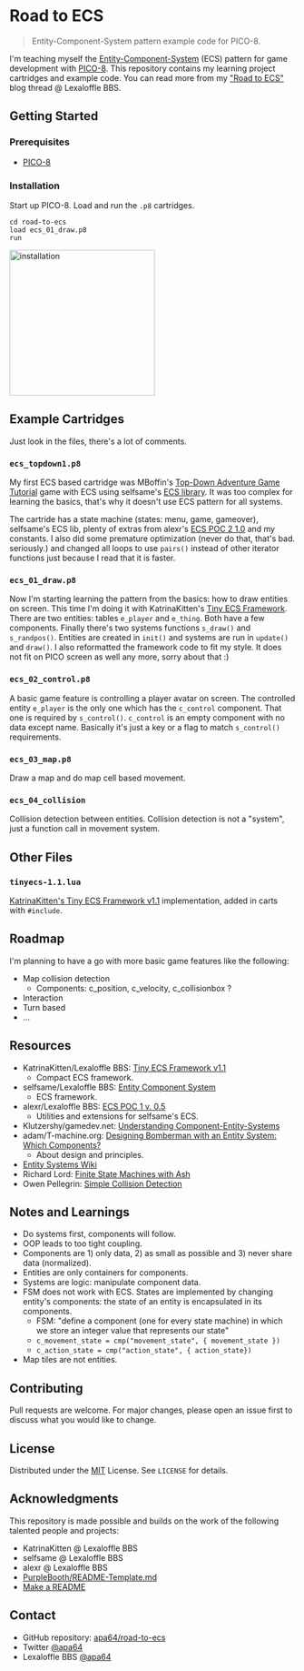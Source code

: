 # Road to ECS

> Entity-Component-System pattern example code for PICO-8.

I'm teaching myself the [Entity-Component-System](https://en.wikipedia.org/wiki/Entity_component_system) (ECS) pattern for game development with [PICO-8](https://www.lexaloffle.com/pico-8.php). This repository contains my learning project cartridges and example code. You can read more from my ["Road to ECS"](https://www.lexaloffle.com/bbs/?tid=39315) blog thread @ Lexaloffle BBS.

## Getting Started

### Prerequisites

- [PICO-8](https://www.lexaloffle.com/pico-8.php)

### Installation

Start up PICO-8. Load and run the `.p8` cartridges.

```pico-8
cd road-to-ecs
load ecs_01_draw.p8
run
```

<img src="https://user-images.githubusercontent.com/2697454/92259791-07d97c00-eee0-11ea-9043-7825f7c2b5a8.gif" width="256" height="256" alt="installation">

## Example Cartridges

Just look in the files, there's a lot of comments.

### `ecs_topdown1.p8`

My first ECS based cartridge was MBoffin's [Top-Down Adventure Game Tutorial](https://www.lexaloffle.com/bbs/?tid=35135) game with ECS using selfsame's [ECS library](https://www.lexaloffle.com/bbs/?tid=30039). It was too complex for learning the basics, that's why it doesn't use ECS pattern for all systems.

The cartride has a state machine (states: menu, game, gameover), selfsame's ECS lib, plenty of extras from alexr's [ECS POC 2 1.0](https://www.lexaloffle.com/bbs/?pid=68554#p) and my constants. I also did some premature optimization (never do that, that's bad. seriously.) and changed all loops to use `pairs()` instead of other iterator functions just because I read that it is faster.

### `ecs_01_draw.p8`

Now I'm starting learning the pattern from the basics: how to draw entities on screen. This time I'm doing it with KatrinaKitten's [Tiny ECS Framework](https://www.lexaloffle.com/bbs/?tid=39021). There are two entities: tables `e_player` and `e_thing`. Both have a few components. Finally there's two systems functions `s_draw()` and `s_randpos()`. Entities are created in `init()` and systems are run in `update()` and `draw()`. I also reformatted the framework code to fit my style. It does not fit on PICO screen as well any more, sorry about that :)

### `ecs_02_control.p8`

A basic game feature is controlling a player avatar on screen. The controlled entity `e_player` is the only one which has the `c_control` component. That one is required by `s_control()`. `c_control` is an empty component with no data except name. Basically it's just a key or a flag to match `s_control()` requirements.

### `ecs_03_map.p8`

Draw a map and do map cell based movement.

### `ecs_04_collision`

Collision detection between entities. Collision detection is not a "system", just a function call in movement system.

## Other Files

### `tinyecs-1.1.lua`

[KatrinaKitten's Tiny ECS Framework v1.1](https://www.lexaloffle.com/bbs/?tid=39021) implementation, added in carts with `#include`.

## Roadmap

I'm planning to have a go with more basic game features like the following:

- Map collision detection
  - Components: c_position, c_velocity, c_collisionbox ?
- Interaction
- Turn based
- ...

## Resources

- KatrinaKitten/Lexaloffle BBS: [Tiny ECS Framework v1.1](https://www.lexaloffle.com/bbs/?tid=39021)
  - Compact ECS framework.
- selfsame/Lexaloffle BBS: [Entity Component System](https://www.lexaloffle.com/bbs/?tid=30039)
  - ECS framework.
- alexr/Lexaloffle BBS: [ECS POC 1 v. 0.5](https://www.lexaloffle.com/bbs/?pid=68554#p)
  - Utilities and extensions for selfsame's ECS.
- Klutzershy/gamedev.net: [Understanding Component-Entity-Systems](https://www.gamedev.net/tutorials/_/technical/game-programming/understanding-component-entity-systems-r3013/)
- adam/T-machine.org: [Designing Bomberman with an Entity System: Which Components?](http://t-machine.org/index.php/2013/05/30/designing-bomberman-with-an-entity-system-which-components/)
  - About design and principles.
- [Entity Systems Wiki](http://entity-systems.wikidot.com/)
- Richard Lord: [Finite State Machines with Ash](https://www.richardlord.net/blog/ecs/finite-state-machines-with-ash.html)
- Owen Pellegrin: [Simple Collision Detection](http://www.owenpellegrin.com/articles/vb-net/simple-collision-detection/)

## Notes and Learnings

- Do systems first, components will follow.
- OOP leads to too tight coupling.
- Components are 1) only data, 2) as small as possible and 3) never share data (normalized).
- Entities are only containers for components.
- Systems are logic: manipulate component data.
- FSM does not work with ECS. States are implemented by changing entity's components: the state of an entity is encapsulated in its components.
  - FSM: "define a component (one for every state machine) in which we store an integer value that represents our state"
  - `c_movement_state = cmp("movement_state", { movement_state })`
  - `c_action_state = cmp("action_state", { action_state})`
- Map tiles are not entities.

## Contributing

Pull requests are welcome. For major changes, please open an issue first to discuss what you would like to change.

## License

Distributed under the [MIT](https://choosealicense.com/licenses/mit/) License. See `LICENSE` for details.

## Acknowledgments

This repository is made possible and builds on the work of the following talented people and projects:

- KatrinaKitten @ Lexaloffle BBS
- selfsame @ Lexaloffle BBS
- alexr @ Lexaloffle BBS
- [PurpleBooth/README-Template.md](https://gist.github.com/PurpleBooth/109311bb0361f32d87a2)
- [Make a README](https://www.makeareadme.com/)

## Contact

- GitHub repository: [apa64/road-to-ecs](https://github.com/apa64/road-to-ecs)
- Twitter [@apa64](https://twitter.com/apa64)
- Lexaloffle BBS [@apa64](https://www.lexaloffle.com/bbs/?uid=45600)
